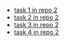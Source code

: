 - [task 1 in repo 2](#TODO:10)
- [task 2 in repo 2](#DOING:110)
- [task 3 in repo 2](#TODO:0)
- [task 4 in repo 2](#DOING:70)

